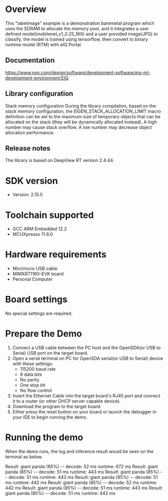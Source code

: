Overview
========
This "labelimage" example is a demonstration baremetal program which uses the SDRAM to allocate
the memory pool, and it integrates a user defined model(mobilenet_v1_0.25_160) and a user
provided image(JPG) to classify, the model is trained using tensorflow, then convert to binary
runtime model (RTM) with eIQ Portal.

Documentation
-------------
  https://www.nxp.com/design/software/development-software/eiq-ml-development-environment:EIQ

Library configuration
------------------------
 Stack memory configuration
 During the library compilation, based on the stack memory configuration,
 the EIGEN_STACK_ALLOCATION_LIMIT macro definition can be set to the maximum
 size of temporary objects that can be allocated on the stack
 (they will be dynamically allocated instead). A high number may cause stack
 overflow. A low number may decrease object allocation performance.

Release notes
-------------
The library is based on DeepView RT version 2.4.44.


SDK version
===========
- Version: 2.15.0

Toolchain supported
===================
- GCC ARM Embedded  12.2
- MCUXpresso  11.8.0

Hardware requirements
=====================
- Mini/micro USB cable
- MIMXRT1160-EVK board
- Personal Computer

Board settings
==============
No special settings are required.

Prepare the Demo
================
1.  Connect a USB cable between the PC host and the OpenSDA(or USB to Serial) USB port on the target board.
2.  Open a serial terminal on PC for OpenSDA serial(or USB to Serial) device with these settings:
    - 115200 baud rate
    - 8 data bits
    - No parity
    - One stop bit
    - No flow control
3.  Insert the Ethernet Cable into the target board's RJ45 port and connect it to a router (or other DHCP server capable device).
4.  Download the program to the target board.
5.  Either press the reset button on your board or launch the debugger in your IDE to begin running the demo.

Running the demo
================
When the demo runs, the log and inference result would be seen on the terminal as below.

   Result: giant panda (85%) -- decode: 52 ms runtime: 672 ms
   Result: giant panda (85%) -- decode: 51 ms runtime: 443 ms
   Result: giant panda (85%) -- decode: 51 ms runtime: 443 ms
   Result: giant panda (85%) -- decode: 51 ms runtime: 442 ms
   Result: giant panda (85%) -- decode: 52 ms runtime: 442 ms
   Result: giant panda (85%) -- decode: 51 ms runtime: 443 ms
   Result: giant panda (85%) -- decode: 51 ms runtime: 442 ms

